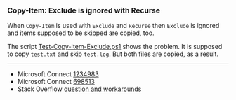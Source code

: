 
### Copy-Item: Exclude is ignored with Recurse

When `Copy-Item` is used with `Exclude` and `Recurse` then `Exclude` is ignored
and items supposed to be skipped are copied, too.

The script [Test-Copy-Item-Exclude.ps1](Test-Copy-Item-Exclude.ps1) shows the problem. It is supposed to
copy `test.txt` and skip `test.log`. But both files are copied, as a result.

---

- Microsoft Connect [1234983](https://connect.microsoft.com/PowerShell/Feedback/Details/1234983)
- Microsoft Connect [698513](https://connect.microsoft.com/PowerShell/feedback/details/698513)
- Stack Overflow [question and workarounds](http://stackoverflow.com/q/731752/323582)

